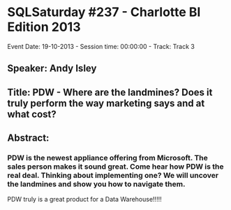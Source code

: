 # SQLSaturday #237 - Charlotte BI Edition 2013
Event Date: 19-10-2013 - Session time: 00:00:00 - Track: Track 3
## Speaker: Andy Isley
## Title: PDW - Where are the landmines?  Does it truly perform the way marketing says and at what cost?
## Abstract:
### PDW is the newest appliance offering from Microsoft.  The sales person makes it sound great.  Come hear how PDW is the real deal.  Thinking about implementing one?  We will uncover the landmines and show you how to navigate them.

PDW truly is a great product for a Data Warehouse!!!!!
